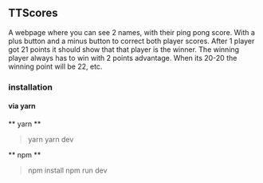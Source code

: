 ## TTScores
A webpage where you can see 2 names, with their ping pong score. With a plus button and a minus button to correct both player scores. After 1 player got 21 points it should show that that player is the winner. The winning player always has to win with 2 points advantage. When its 20-20 the winning point will be 22, etc.

### installation
#### via yarn

** yarn **
> yarn 
> yarn dev

** npm **
> npm install
> npm run dev



